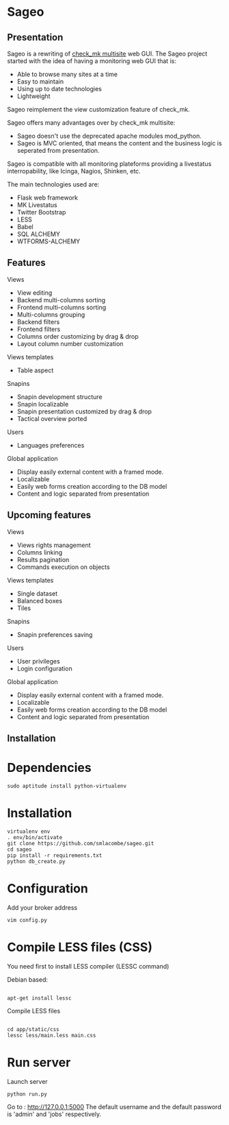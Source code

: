 Sageo
=====

Presentation
------------
Sageo is a rewriting of [check_mk multisite](http://mathias-kettner.de/checkmk_multisite.html) web GUI. The Sageo project started with the idea of having a monitoring web GUI that is: 

- Able to browse many sites at a time
- Easy to maintain 
- Using up to date technologies 
- Lightweight

Sageo reimplement the view customization feature of check_mk. 

Sageo offers many advantages over by check_mk multisite:

- Sageo doesn't use the deprecated apache modules mod_python.
- Sageo is MVC oriented, that means the content and the business logic is seperated from presentation.

Sageo is compatible with all monitoring plateforms providing a livestatus interropability, like Icinga, Nagios, Shinken, etc. 

The main technologies used are:

- Flask web framework
- MK Livestatus
- Twitter Bootstrap
- LESS
- Babel
- SQL ALCHEMY
- WTFORMS-ALCHEMY

Features
------------
Views

- View editing  
- Backend multi-columns sorting
- Frontend multi-columns sorting
- Multi-columns grouping
- Backend filters
- Frontend filters
- Columns order customizing by drag & drop
- Layout column number customization

Views templates

- Table aspect

Snapins

- Snapin development structure
- Snapin localizable
- Snapin presentation customized by drag & drop
- Tactical overview ported

Users

- Languages preferences

Global application

- Display easily external content with a framed mode.
- Localizable 
- Easily web forms creation according to the DB model
- Content and logic separated from presentation

Upcoming features
------------
Views

- Views rights management
- Columns linking
- Results pagination
- Commands execution on objects

Views templates

- Single dataset
- Balanced boxes
- Tiles

Snapins

- Snapin preferences saving

Users

- User privileges
- Login configuration

Global application

- Display easily external content with a framed mode.
- Localizable
- Easily web forms creation according to the DB model
- Content and logic separated from presentation

Installation
------------

# Dependencies
<pre><code>sudo aptitude install python-virtualenv</code></pre>

# Installation
<pre><code>virtualenv env
. env/bin/activate
git clone https://github.com/smlacombe/sageo.git
cd sageo
pip install -r requirements.txt
python db_create.py
</code></pre>


# Configuration
Add your broker address
<pre><code>vim config.py
</code></pre>

# Compile LESS files (CSS)
You need first to install LESS compiler (LESSC command)

Debian based:
<pre><code>
apt-get install lessc
</pre></code>

Compile LESS files
<pre><code>
cd app/static/css
lessc less/main.less main.css
</code></pre>

# Run server
Launch server
<pre><code>python run.py
</code></pre>
Go to : http://127.0.0.1:5000
The default username and the default password is 'admin' and 'jobs' respectively.
